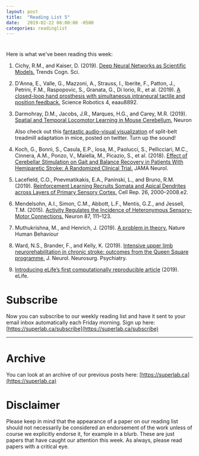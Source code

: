 ```yaml
---
layout: post
title:  "Reading List 5"
date:   2019-02-22 08:00:00 -0500
categories: readinglist
---
```


# 

Here is what we've been reading this week:

1. Cichy, R.M., and Kaiser, D. (2019). [Deep Neural Networks as Scientific Models.](https://www.sciencedirect.com/science/article/pii/S1364661319300348) Trends Cogn. Sci.

2. D'Anna, E., Valle, G., Mazzoni, A., Strauss, I., Iberite, F., Patton, J., Petrini, F.M., Raspopovic, S., Granata, G., Di Iorio, R., et al. (2019). [A closed-loop hand prosthesis with simultaneous intraneural tactile and position feedback.](https://dx.doi.org/10.1126/scirobotics.aau8892) Science Robotics 4, eaau8892.

3. Darmohray, D.M., Jacobs, J.R., Marques, H.G., and Carey, M.R. (2019). [Spatial and Temporal Locomotor Learning in Mouse Cerebellum.](https://www.cell.com/article/S0896627319300650/abstract) Neuron

   Also check out this [fantastic audio-visual visualization](https://twitter.com/meganinlisbon/status/1098133108279324673) of split-belt treadmill adaptation in mice, posted on twitter. Turn up the sound!

4. Koch, G., Bonnì, S., Casula, E.P., Iosa, M., Paolucci, S., Pellicciari, M.C., Cinnera, A.M., Ponzo, V., Maiella, M., Picazio, S., et al. (2018). [Effect of Cerebellar Stimulation on Gait and Balance Recovery in Patients With Hemiparetic Stroke: A Randomized Clinical Trial.](https://dx.doi.org/10.1001/jamaneurol.2018.3639) JAMA Neurol.

5. Lacefield, C.O., Pnevmatikakis, E.A., Paninski, L., and Bruno, R.M. (2019). [Reinforcement Learning Recruits Somata and Apical Dendrites across Layers of Primary Sensory Cortex.](https://dx.doi.org/10.1016/j.celrep.2019.01.093) Cell Rep. 26, 2000–2008.e2.

6. Mendelsohn, A.I., Simon, C.M., Abbott, L.F., Mentis, G.Z., and Jessell, T.M. (2015). [Activity Regulates the Incidence of Heteronymous Sensory-Motor Connections.](https://dx.doi.org/10.1016/j.neuron.2015.05.045) Neuron 87, 111–123.

7. Muthukrishna, M., and Henrich, J. (2019). [A problem in theory.](https://dx.doi.org/10.1038/s41562-018-0522-1) Nature Human Behaviour

8. Ward, N.S., Brander, F., and Kelly, K. (2019). [Intensive upper limb neurorehabilitation in chronic stroke: outcomes from the Queen Square programme.](https://dx.doi.org/10.1136/jnnp-2018-319954) J. Neurol. Neurosurg. Psychiatry.

9. [Introducing eLife’s first computationally reproducible article](https://elifesciences.org/labs/ad58f08d/introducing-elife-s-first-computationally-reproducible-article) (2019). eLife.


# Subscribe
Now you can subscribe to our weekly reading list and have it sent to your email inbox automatically each Friday morning. Sign up here: [https://superlab.ca/subscribe](https://superlab.ca/subscribe)


---
# Archive
You can look at an archive of our previous posts here: [https://superlab.ca](https://superlab.ca)


# Disclaimer
Please keep in mind that the appearance of a paper on our reading list should not necessarily be considered an endorsement of the work unless of course we explicitly endorse it, for example in a blurb. These are just papers that have caught our attention this week. As always, please read papers with a critical eye.

